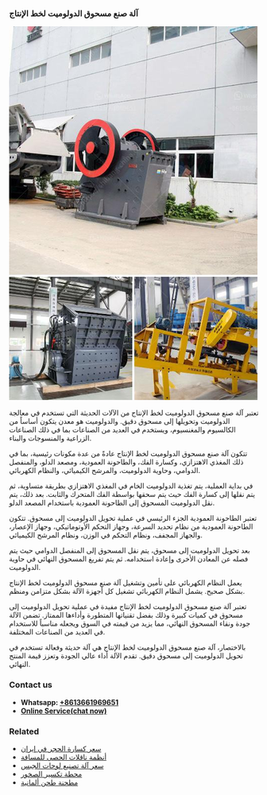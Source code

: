 <h3>آلة صنع مسحوق الدولوميت لخط الإنتاج</h3><img src='1701746308.jpg' alt=''><p>تعتبر آلة صنع مسحوق الدولوميت لخط الإنتاج من الآلات الحديثة التي تستخدم في معالجة الدولوميت وتحويلها إلى مسحوق دقيق. والدولوميت هو معدن يتكون أساساً من الكالسيوم والمغنسيوم، ويستخدم في العديد من الصناعات بما في ذلك الصناعات الزراعية والمنسوجات والبناء.</p><p>تتكون آلة صنع مسحوق الدولوميت لخط الإنتاج عادةً من عدة مكونات رئيسية، بما في ذلك المغذي الاهتزازي، وكسارة الفك، والطاحونة العمودية، ومصعد الدلو، والمنفصل الدوامي، وحاوية الدولوميت، والمرشح الكيميائي، والنظام الكهربائي.</p><p>في بداية العملية، يتم تغذية الدولوميت الخام في المغذي الاهتزازي بطريقة متساوية، ثم يتم نقلها إلى كسارة الفك حيث يتم سحقها بواسطة الفك المتحرك والثابت. بعد ذلك، يتم نقل الدولوميت المسحوق إلى الطاحونة العمودية باستخدام المصعد الدلو.</p><p>تعتبر الطاحونة العمودية الجزء الرئيسي في عملية تحويل الدولوميت إلى مسحوق. تتكون الطاحونة العمودية من نظام تحديد السرعة، وجهاز التحكم الأوتوماتيكي، وجهاز الإعصار، والجهاز المجفف، ونظام التحكم في الوزن، ونظام المرشح الكيميائي.</p><p>بعد تحويل الدولوميت إلى مسحوق، يتم نقل المسحوق إلى المنفصل الدوامي حيث يتم فصله عن المعادن الأخرى وإعادة استخدامه. ثم يتم تفريغ المسحوق النهائي في حاوية الدولوميت.</p><p>يعمل النظام الكهربائي على تأمين وتشغيل آلة صنع مسحوق الدولوميت لخط الإنتاج بشكل صحيح. يشمل النظام الكهربائي تشغيل كل أجهزة الآلة بشكل متزامن ومنظم.</p><p>تعتبر آلة صنع مسحوق الدولوميت لخط الإنتاج مفيدة في عملية تحويل الدولوميت إلى مسحوق في كميات كبيرة وذلك بفضل تقنياتها المتطورة وأداءها الممتاز. تضمن الآلة جودة ونقاء المسحوق النهائي، مما يزيد من قيمته في السوق ويجعله مناسباً للاستخدام في العديد من الصناعات المختلفة.</p><p>بالاختصار، آلة صنع مسحوق الدولوميت لخط الإنتاج هي آلة حديثة وفعالة تستخدم في تحويل الدولوميت إلى مسحوق دقيق. تقدم الآلة أداء عالي الجودة وتعزز قيمة المنتج النهائي.</p><h3>Contact us</h3><ul><li><strong>Whatsapp:&nbsp;<a href="https://wa.me/8613661969651">+8613661969651</a></strong></li><li><a href="https://swt.shibang-china.com/?git&amp;zhl&amp;آلة صنع مسحوق الدولوميت لخط الإنتاج"><strong>Online Service(chat now)</strong></a></li></ul><h3>Related</h3><ul><li><a href='سعر كسارة الحجر في إيران.md'>سعر كسارة الحجر في إيران</a></li><li><a href='أنظمة ناقلات الحصى للمسافة.md'>أنظمة ناقلات الحصى للمسافة</a></li><li><a href='سعر آلة تصنيع لوحات الجبس.md'>سعر آلة تصنيع لوحات الجبس</a></li><li><a href='محطة تكسير الصخور.md'>محطة تكسير الصخور</a></li><li><a href='مطحنة طحن ألمانية.md'>مطحنة طحن ألمانية</a></li></ul>